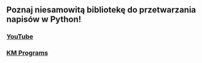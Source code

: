 ## Poznaj niesamowitą bibliotekę do przetwarzania napisów w Python!

### [YouTube](https://youtu.be/845EDJDzBF4)
### [KM Programs](https://km-programs.pl/)